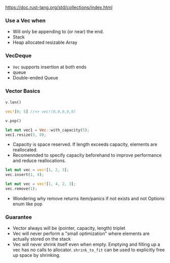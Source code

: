 <https://doc.rust-lang.org/std/collections/index.html>

### Use a Vec when

- Will only be appending to (or near) the end.
- Stack
- Heap allocated resizable Array

### VecDeque

- `Vec` supports insertion at both ends
- queue
- Double-ended Queue

### Vector Basics

####

```rust
v.len()
```

```rust
vec![0; 5] //=> vec!(0,0,0,0,0)
```

```rust
v.pop()
```

```rust
let mut vec1 = Vec::with_capacity(5);
vec1.resize(5, 0);
```

- Capacity is space reserved. If length exceeds capacity, elements are reallocated.
- Recomennded to specify capacity beforehand to improve performance and reduce reallocations.

```rust
let mut vec = vec![1, 2, 3];
vec.insert(1, 4);
```

```rust
let mut vec = vec![1, 4, 2, 3];
vec.remove(1);
```

- Wondering why remove returns item/panics if not exists and not Options enum like pop

### Guarantee

- Vector always will be  (pointer, capacity, length) triplet
- Vec will never perform a "small optimization" where elements are actually stored on the stack
- Vec will never shrink itself even when empty. Emptying and filling up a vec has no calls to allocator. `shrink_to_fit` can be used to explicitly free up space by shrinking.

